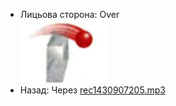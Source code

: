 - Лицьова сторона: Over <br />![prepositions_51.jpg](./36.jpg)
- Назад: Через [rec1430907205.mp3](./20.mp3)